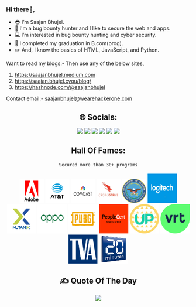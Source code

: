 ### Hi there👋,
- 😎 I’m Saajan Bhujel.
- 🤖 I'm a bug bounty hunter and I like to secure the web and apps.
- 💻 I’m interested in bug bounty hunting and cyber security.
- 🌱 I completed my graduation in B.com(prog).
- ✏️ And, I know the basics of HTML, JavaScript, and Python.

Want to read my blogs:- Then use any of the below sites,
1. https://saajanbhujel.medium.com
2. https://saajan.bhujel.cyou/blog/
3. https://hashnode.com/@saajanbhujel

Contact email:- saajanbhujel@wearehackerone.com

<div align="center">
  <h2>🌐 Socials:</h2>
  <a href="https://hackerone.com/saajanbhujel?type=user" title="HackerOne Profile"><img src="https://img.shields.io/badge/HackerOne-%23000000.svg?logo=Hackerone&logoColor=white"></a>
  <a href="https://bugcrowd.com/saajanbhujel11/" title="Bugcrowd Profile"><img src="https://img.shields.io/badge/Bugcrowd-%23FF6900.svg?logo=Bugcrowd&logoColor=white"></a>
  <a href="https://app.intigriti.com/researcher/profile/saajanbhujel11" title="Intigriti Profile"><img src="https://img.shields.io/badge/Intigriti-%234C59A8.svg?logo=Intigriti&logoColor=white" target="_blank"></a>
  <a href="https://twitter.com/saajanbhujel11/" title="Twitter Profile"><img src="https://img.shields.io/badge/Twitter-%231DA1F2.svg?logo=Twitter&logoColor=white" target="_blank"></a>
  <a href="https://www.linkedin.com/in/" title="LinkedIn Profile"><img src="https://img.shields.io/badge/LinkedIn-%230077B5.svg?logo=LinkedIn&logoColor=white"></a>
  <a href="https://saajanbhujel.medium.com/" title="Medium Blog"><img src="https://img.shields.io/badge/Medium-12100E?logo=Medium&logoColor=white"></a>
</div>

<div align="center">
  <h2 align="center">
    Hall Of Fames:
  </h2>
  <code>Secured more than 30+ programs</code>
</div>
<br>

<section align="center">
  <a href="https://hackerone.com/adobe/thanks?type=team"><img height="66" width="66" src="/HOF/adobe.png"></a>
  <a href="https://hackerone.com/att/thanks?type=team"><img height="66" width="66" src="/HOF/att.jpg"></a>
  <a href="https://bugcrowd.com/comcastvdp/hall-of-fame"><img height="66" width="66" src="/HOF/comcast.png"></a>
  <a href="https://hackerone.com/nutanix/thanks?type=team"><img height="66" width="66" src="/HOF/crowdstrike2.jpg"></a>
  <a href="https://hackerone.com/deptofdefense/thanks?type=team"><img height="66" width="66" src="/HOF/dod.png"></a>
  <a href="https://hackerone.com/logitech?type=team"><img height="80" width="80" src="/HOF/logitech.png"></a>
  <a href="https://hackerone.com/nutanix/thanks?type=team"><img height="80" width="80" src="/HOF/nutanix.gif"></a>
  <a href="https://hackerone.com/oppo/thanks?type=team"><img height="80" width="80" src="/HOF/oppo.png"></a>
  <a href="https://hackerone.com/pubg/thanks?type=team"><img height="80" width="80" src="/HOF/pubg.png"></a>
  <a href="https://hackerone.com/peoplecert/thanks?type=team"><img height="80" width="80" src="/HOF/peoplecert.png"></a>
  <a href="https://hackerone.com/upchieve?type=team"><img height="80" width="80" src="/HOF/upchieve.jpg"></a>
  <a href="https://app.intigriti.com/researcher/programs/vrtnv/vrt/leaderboard?alltime=true&severity=1"><img height="80" width="80" src="/HOF/vrt.svg"></a>
  <a href="https://hackerone.com/tennessee-valley-authority/thanks?type=team"><img height="80" width="80" src="/HOF/TVA.png"></a>
  <a href="https://bugcrowd.com/twentyminuten/hall-of-fame"><img height="80" width="80" src="/HOF/20minuten.jpg"></a>
</section>

<div align="center"> 
  <h2>✍️ Quote Of The Day</h3>
  <img src="https://quotes-github-readme.vercel.app/api?type=horizontal&theme=radical">
</div>
